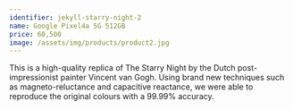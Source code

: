 ```yaml
---
identifier: jekyll-starry-night-2
name: Google Pixel4a 5G 512GB
price: 60,500
image: /assets/img/products/product2.jpg
---
```


This is a high-quality replica of The Starry Night by the Dutch post-impressionist painter Vincent van Gogh. Using brand new techniques such as magneto-reluctance and capacitive reactance, we were able to reproduce the original colours with a 99.99% accuracy.



